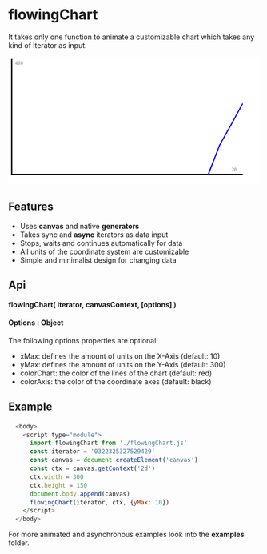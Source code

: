 # flowingChart

It takes only one function to animate a customizable chart which takes any kind of
iterator as input.

![](img/2019-09-02T04:43:52+02:00_652x330.gif 'Simple and minimalist design for changing data')

## Features

- Uses **canvas** and native **generators**
- Takes sync and **async** iterators as data input
- Stops, waits and continues automatically for data
- All units of the coordinate system are customizable
- Simple and minimalist design for changing data

## Api

**flowingChart( iterator, canvasContext, [options] )**

#### Options : Object

The following options properties are optional:

- xMax: defines the amount of units on the X-Axis (default: 10)
- yMax: defines the amount of units on the Y-Axis (default: 300)
- colorChart: the color of the lines of the chart (default: red)
- colorAxis: the color of the coordinate axes (default: black)

## Example

```javascript
  <body>
    <script type="module">
      import flowingChart from './flowingChart.js'
      const iterator = '0322325327529429'
      const canvas = document.createElement('canvas')
      const ctx = canvas.getContext('2d')
      ctx.width = 300
      ctx.height = 150
      document.body.append(canvas)
      flowingChart(iterator, ctx, {yMax: 10})
    </script>
  </body>
```

For more animated and asynchronous examples look into the **examples** folder.
